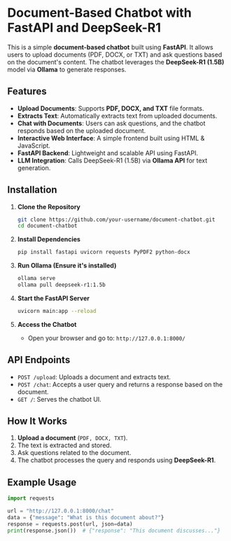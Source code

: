 # Document-Based Chatbot with FastAPI and DeepSeek-R1

This is a simple **document-based chatbot** built using **FastAPI**. It allows users to upload documents (PDF, DOCX, or TXT) and ask questions based on the document's content. The chatbot leverages the **DeepSeek-R1 (1.5B)** model via **Ollama** to generate responses.

## Features
- **Upload Documents**: Supports **PDF, DOCX, and TXT** file formats.
- **Extracts Text**: Automatically extracts text from uploaded documents.
- **Chat with Documents**: Users can ask questions, and the chatbot responds based on the uploaded document.
- **Interactive Web Interface**: A simple frontend built using HTML & JavaScript.
- **FastAPI Backend**: Lightweight and scalable API using FastAPI.
- **LLM Integration**: Calls DeepSeek-R1 (1.5B) via **Ollama API** for text generation.

## Installation
1. **Clone the Repository**
   ```sh
   git clone https://github.com/your-username/document-chatbot.git
   cd document-chatbot
   ```

2. **Install Dependencies**
   ```sh
   pip install fastapi uvicorn requests PyPDF2 python-docx
   ```

3. **Run Ollama (Ensure it's installed)**
   ```sh
   ollama serve
   ollama pull deepseek-r1:1.5b
   ```

4. **Start the FastAPI Server**
   ```sh
   uvicorn main:app --reload
   ```

5. **Access the Chatbot**
   - Open your browser and go to: `http://127.0.0.1:8000/`

## API Endpoints
- `POST /upload`: Uploads a document and extracts text.
- `POST /chat`: Accepts a user query and returns a response based on the document.
- `GET /`: Serves the chatbot UI.

## How It Works
1. **Upload a document** (`PDF, DOCX, TXT`).
2. The text is extracted and stored.
3. Ask questions related to the document.
4. The chatbot processes the query and responds using **DeepSeek-R1**.

## Example Usage
```python
import requests

url = "http://127.0.0.1:8000/chat"
data = {"message": "What is this document about?"}
response = requests.post(url, json=data)
print(response.json())  # {"response": "This document discusses..."}
```
